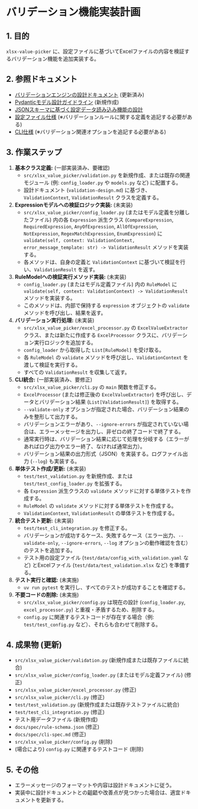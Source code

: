 # バリデーション機能実装計画

## 1. 目的

`xlsx-value-picker` に、設定ファイルに基づいてExcelファイルの内容を検証するバリデーション機能を追加実装する。

## 2. 参照ドキュメント

-   [バリデーションエンジンの設計ドキュメント](../design/validation-design.md) (更新済み)
-   [Pydanticモデル設計ガイドライン](../guide/pydantic-model-design-guideline.md) (新規作成)
-   [JSONスキーマに基づく設定データ読み込み機能の設計](../design/config-loader-design.md)
-   [設定ファイル仕様](../spec/rule-schema.json) (※バリデーションルールに関する定義を追記する必要がある)
-   [CLI仕様](../spec/cli-spec.md) (※バリデーション関連オプションを追記する必要がある)

## 3. 作業ステップ

1.  **基本クラス定義:** (一部実装済み、要確認)
    *   `src/xlsx_value_picker/validation.py` を新規作成、または既存の関連モジュール (例: `config_loader.py` や `models.py` など) に配置する。
    *   設計ドキュメント (`validation-design.md`) に基づき、`ValidationContext`, `ValidationResult` クラスを定義する。
2.  **Expressionモデルへの検証ロジック実装:** (未実装)
    *   `src/xlsx_value_picker/config_loader.py` (またはモデル定義を分離したファイル) 内の各 `Expression` 派生クラス (`CompareExpression`, `RequiredExpression`, `AnyOfExpression`, `AllOfExpression`, `NotExpression`, `RegexMatchExpression`, `EnumExpression`) に `validate(self, context: ValidationContext, error_message_template: str) -> ValidationResult` メソッドを実装する。
    *   各メソッドは、自身の定義と `ValidationContext` に基づいて検証を行い、`ValidationResult` を返す。
3.  **RuleModelへの検証実行メソッド実装:** (未実装)
    *   `config_loader.py` (またはモデル定義ファイル) 内の `RuleModel` に `validate(self, context: ValidationContext) -> ValidationResult` メソッドを実装する。
    *   このメソッドは、内部で保持する `expression` オブジェクトの `validate` メソッドを呼び出し、結果を返す。
4.  **バリデーション実行処理:** (未実装)
    *   `src/xlsx_value_picker/excel_processor.py` の `ExcelValueExtractor` クラス、または新たに作成する `ExcelProcessor` クラスに、バリデーション実行ロジックを追加する。
    *   `config_loader` から取得した `List[RuleModel]` を受け取る。
    *   各 `RuleModel` の `validate` メソッドを呼び出し、`ValidationContext` を渡して検証を実行する。
    *   すべての `ValidationResult` を収集して返す。
5.  **CLI統合:** (一部実装済み、要修正)
    *   `src/xlsx_value_picker/cli.py` の `main` 関数を修正する。
    *   `ExcelProcessor` (または修正後の `ExcelValueExtractor`) を呼び出し、データとバリデーション結果 (`List[ValidationResult]`) を取得する。
    *   `--validate-only` オプションが指定された場合、バリデーション結果のみを整形して出力する。
    *   バリデーションエラーがあり、`--ignore-errors` が指定されていない場合は、エラーメッセージを出力し、非ゼロの終了コードで終了する。
    *   通常実行時は、バリデーション結果に応じて処理を分岐する（エラーがあればログ出力やエラー終了、なければ通常出力）。
    *   バリデーション結果の出力形式（JSON）を実装する。ログファイル出力 (`--log`) も実装する。
6.  **単体テスト作成/更新:** (未実装)
    *   `test/test_validation.py` を新規作成、または `test/test_config_loader.py` を拡張する。
    *   各 `Expression` 派生クラスの `validate` メソッドに対する単体テストを作成する。
    *   `RuleModel` の `validate` メソッドに対する単体テストを作成する。
    *   `ValidationContext`, `ValidationResult` の単体テストを作成する。
7.  **統合テスト更新:** (未実装)
    *   `test/test_cli_integration.py` を修正する。
    *   バリデーションが成功するケース、失敗するケース（エラー出力、`--validate-only`, `--ignore-errors`, `--log` オプションの動作確認を含む）のテストを追加する。
    *   テスト用の設定ファイル (`test/data/config_with_validation.yaml` など) とExcelファイル (`test/data/test_validation.xlsx` など) を準備する。
8.  **テスト実行と確認:** (未実施)
    *   `uv run pytest` を実行し、すべてのテストが成功することを確認する。
9.  **不要コードの削除:** (未実施)
    *   `src/xlsx_value_picker/config.py` は現在の設計 (`config_loader.py`, `excel_processor.py`) と重複・矛盾するため、削除する。
    *   `config.py` に関連するテストコードが存在する場合（例: `test/test_config.py` など）、それらも合わせて削除する。

## 4. 成果物 (更新)

-   `src/xlsx_value_picker/validation.py` (新規作成または既存ファイルに統合)
-   `src/xlsx_value_picker/config_loader.py` (またはモデル定義ファイル) (修正)
-   `src/xlsx_value_picker/excel_processor.py` (修正)
-   `src/xlsx_value_picker/cli.py` (修正)
-   `test/test_validation.py` (新規作成または既存テストファイルに統合)
-   `test/test_cli_integration.py` (修正)
-   テスト用データファイル (新規作成)
-   `docs/spec/rule-schema.json` (修正)
-   `docs/spec/cli-spec.md` (修正)
-   `src/xlsx_value_picker/config.py` (削除)
-   (場合により) `config.py` に関連するテストコード (削除)

## 5. その他

-   エラーメッセージのフォーマットや内容は設計ドキュメントに従う。
-   実装中に設計ドキュメントとの齟齬や改善点が見つかった場合は、適宜ドキュメントを更新する。
